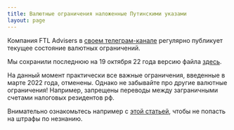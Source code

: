 ```yaml
---
title: Валютные ограничения наложенные Путинскими указами
layout: page
---
```


Компания FTL Advisers в [своем телеграм-канале](https://t.me/ftladvisers) регулярно публикует текущее состояние
валютных ограничений.

Мы сохранили последнюю на 19 октября 22 года версию файла [здесь](/files/ftl-restrictions-20221017.pdf).

На данный момент практически все важные ограничения, введенные в марте 2022 года, отменены. Однако не забывайте про
другие валютные ограничения! Например, запрещены переводы между заграничными счетами налоговых резидентов рф.

Внимательно ознакомьтесь например с [этой статьей](https://meduza.io/cards/pravda-chto-valyutnye-perevody-mezhdu-rossiyanami-nezakonny-dazhe-za-rubezhom-i-karayutsya-ogromnymi-shtrafami-a-otkuda-vlasti-o-nih-uznayut),
чтобы не попасть на штрафы по незнанию.
